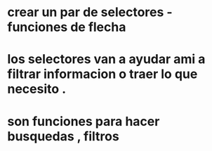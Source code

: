 # crear un par de selectores  - funciones de flecha
# los selectores van a ayudar ami a filtrar informacion o traer lo que necesito . 
# son funciones para hacer busquedas , filtros